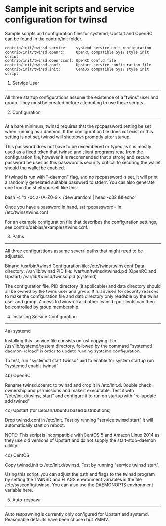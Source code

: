 Sample init scripts and service configuration for twinsd
==========================================================

Sample scripts and configuration files for systemd, Upstart and OpenRC
can be found in the contrib/init folder.

    contrib/init/twinsd.service:    systemd service unit configuration
    contrib/init/twinsd.openrc:     OpenRC compatible SysV style init script
    contrib/init/twinsd.openrcconf: OpenRC conf.d file
    contrib/init/twinsd.conf:       Upstart service configuration file
    contrib/init/twinsd.init:       CentOS compatible SysV style init script

1. Service User
---------------------------------

All three startup configurations assume the existence of a "twins" user
and group.  They must be created before attempting to use these scripts.

2. Configuration
---------------------------------

At a bare minimum, twinsd requires that the rpcpassword setting be set
when running as a daemon.  If the configuration file does not exist or this
setting is not set, twinsd will shutdown promptly after startup.

This password does not have to be remembered or typed as it is mostly used
as a fixed token that twinsd and client programs read from the configuration
file, however it is recommended that a strong and secure password be used
as this password is security critical to securing the wallet should the
wallet be enabled.

If twinsd is run with "-daemon" flag, and no rpcpassword is set, it will
print a randomly generated suitable password to stderr.  You can also
generate one from the shell yourself like this:

bash -c 'tr -dc a-zA-Z0-9 < /dev/urandom | head -c32 && echo'

Once you have a password in hand, set rpcpassword= in /etc/twins/twins.conf

For an example configuration file that describes the configuration settings,
see contrib/debian/examples/twins.conf.

3. Paths
---------------------------------

All three configurations assume several paths that might need to be adjusted.

Binary:              /usr/bin/twinsd
Configuration file:  /etc/twins/twins.conf
Data directory:      /var/lib/twinsd
PID file:            /var/run/twinsd/twinsd.pid (OpenRC and Upstart)
                     /var/lib/twinsd/twinsd.pid (systemd)

The configuration file, PID directory (if applicable) and data directory
should all be owned by the twins user and group.  It is advised for security
reasons to make the configuration file and data directory only readable by the
twins user and group.  Access to twins-cli and other twinsd rpc clients
can then be controlled by group membership.

4. Installing Service Configuration
-----------------------------------

4a) systemd

Installing this .service file consists on just copying it to
/usr/lib/systemd/system directory, followed by the command
"systemctl daemon-reload" in order to update running systemd configuration.

To test, run "systemctl start twinsd" and to enable for system startup run
"systemctl enable twinsd"

4b) OpenRC

Rename twinsd.openrc to twinsd and drop it in /etc/init.d.  Double
check ownership and permissions and make it executable.  Test it with
"/etc/init.d/twinsd start" and configure it to run on startup with
"rc-update add twinsd"

4c) Upstart (for Debian/Ubuntu based distributions)

Drop twinsd.conf in /etc/init.  Test by running "service twinsd start"
it will automatically start on reboot.

NOTE: This script is incompatible with CentOS 5 and Amazon Linux 2014 as they
use old versions of Upstart and do not supply the start-stop-daemon uitility.

4d) CentOS

Copy twinsd.init to /etc/init.d/twinsd. Test by running "service twinsd start".

Using this script, you can adjust the path and flags to the twinsd program by
setting the TWINSD and FLAGS environment variables in the file
/etc/sysconfig/twinsd. You can also use the DAEMONOPTS environment variable here.

5. Auto-respawn
-----------------------------------

Auto respawning is currently only configured for Upstart and systemd.
Reasonable defaults have been chosen but YMMV.
